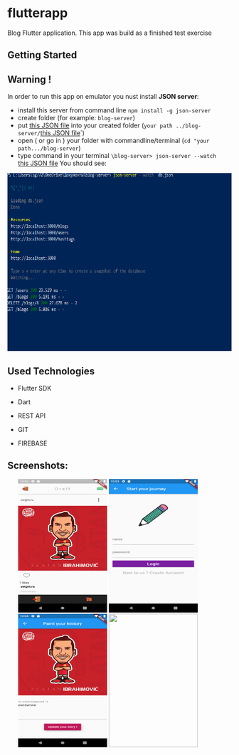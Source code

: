# flutterapp

Blog Flutter application. This app was build as a finished test exercise

## Getting Started

## Warning !

In order to run this app on emulator you nust install **JSON server**:
- install this server from command line `npm install -g json-server`
- create folder (for example: `blog-server`)
- put [this JSON file](https://github.com/Nuruddin999/blogAPP/blob/master/db.json) into your created folder (`your path ../blog-server/`[this JSON file](https://github.com/Nuruddin999/blogAPP/blob/master/db.json)`)
- open ( or go in ) your folder with commandline/terminal  (`cd "your path.../blog-server`)
- type command in your terminal `\blog-server> json-server --watch ` [this JSON file](https://github.com/Nuruddin999/blogAPP/blob/master/db.json)
You should see: <br>
<img src="/Screenshots/image.png" width="600" height="400">

## Used Technologies 

- Flutter SDK

- Dart

- REST API

- GIT

- FIREBASE

## Screenshots: 

<ul>
<img src="/Screenshots/Screenshot_1573164215.png" width="200" height="300">
<img src="/Screenshots/Screenshot_1573164219.png" width="200" height="300">
<img src="/Screenshots/Screenshot_1573164242.png" width="200" height="300">
 <img src="/Screenshots/Screenshot_1573164800" width="200" height="300"> 
<ul/>
